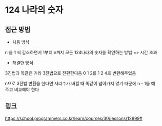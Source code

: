 # 124 나라의 숫자
## 접근 방법
- 처음 방식

n 을 1 씩 감소하면서 1부터 n까지 모든 124나라의 숫자를 확인하는 방법 => 시간 초과

- 해결한 방식

3진법과 똑같은 거라 3진법으로 전환한다음 0 1 2를 1 2 4로 변환해주었음

n으로 3진법 변환을 한다면 자리수가 바뀔 때 똑같이 넘어가지 않기 때문에 n - 1을 해주고 비교해야 한다
## 링크
https://school.programmers.co.kr/learn/courses/30/lessons/12899#